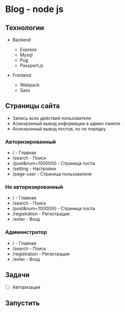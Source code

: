 # Blog - node js 

## Технологии 

- Backend
    - Express
    - Mysql
    - Pug
    - Passport.js 

- Frontend
    - Webpack
    - Sass

## Страницы сайта

- Запись всех действий пользователя 
- Асинхронный вывод информации в админ панели
- Асинхронный вывод постов, но по порядку 

### Авторизированный

- / - Главная 
- /search - Поиск  
- /post&num=1000000 - Страница поста 
- /setting - Настройки
- /page-user - Страница пользователя

### Не авторизированный

- / - Главная 
- /search - Поиск  
- /post&num=1000000 - Страница поста 
- /registration - Регистрация
- /enter - Вход

### Администратор

- / - Главная 
- /search - Поиск  
- /registration - Регистрация
- /enter - Вход

## Задачи

- [ ] Авторизация 


## Запустить 
